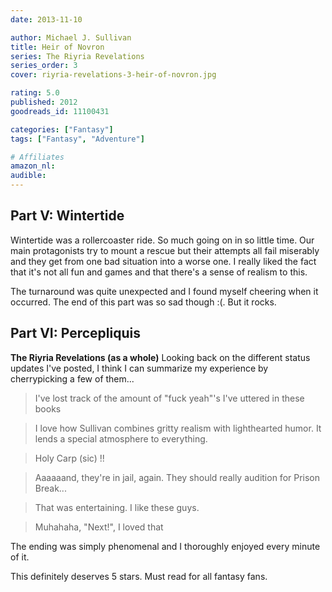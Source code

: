 ```yaml
---
date: 2013-11-10

author: Michael J. Sullivan
title: Heir of Novron
series: The Riyria Revelations
series_order: 3
cover: riyria-revelations-3-heir-of-novron.jpg

rating: 5.0
published: 2012
goodreads_id: 11100431

categories: ["Fantasy"]
tags: ["Fantasy", "Adventure"]

# Affiliates
amazon_nl: 
audible: 
---
```


## Part V: Wintertide

Wintertide was a rollercoaster ride. So much going on in so little time. Our main protagonists try to mount a rescue but their attempts all fail miserably and they get from one bad situation into a worse one. I really liked the fact that it's not all fun and games and that there's a sense of realism to this.

The turnaround was quite unexpected and I found myself cheering when it occurred. The end of this part was so sad though :(. But it rocks.

## Part VI: Percepliquis

**The Riyria Revelations (as a whole)**
Looking back on the different status updates I've posted, I think I can summarize my experience by cherrypicking a few of them...

> I've lost track of the amount of "fuck yeah"'s I've uttered in these books

> I love how Sullivan combines gritty realism with lighthearted humor. It lends a special atmosphere to everything.

> Holy Carp (sic) !!

> Aaaaaand, they're in jail, again. They should really audition for Prison Break...

> That was entertaining. I like these guys.

> Muhahaha, "Next!", I loved that

The ending was simply phenomenal and I thoroughly enjoyed every minute of it.

This definitely deserves 5 stars. Must read for all fantasy fans.
